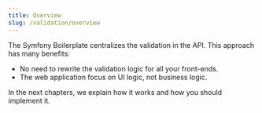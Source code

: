 ```yaml
---
title: Overview
slug: /validation/overview
---
```


The Symfony Boilerplate centralizes the validation in the API.
This approach has many benefits:

* No need to rewrite the validation logic for all your front-ends.
* The web application focus on UI logic, not business logic.

In the next chapters, we explain how it works and how you should implement it.
